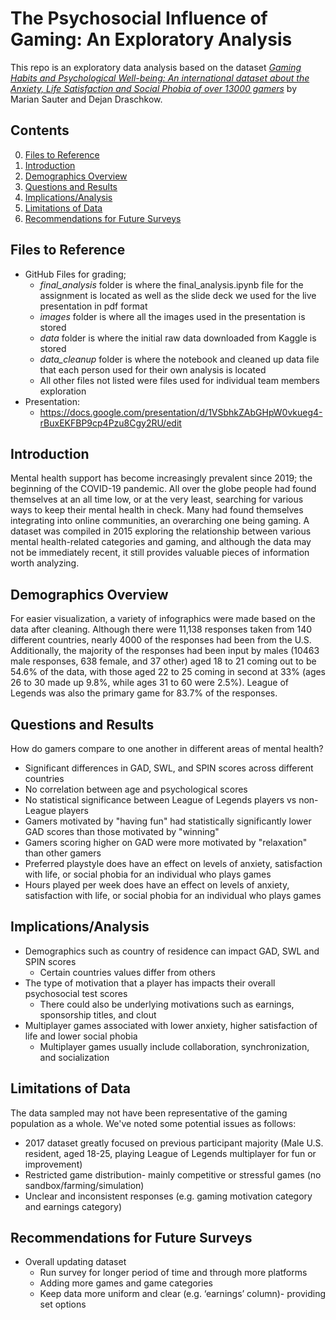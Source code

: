 # The Psychosocial Influence of Gaming:  An Exploratory Analysis
This repo is an exploratory data analysis based on the dataset [*Gaming Habits and Psychological Well-being: An international dataset about the Anxiety, Life Satisfaction and Social Phobia of over 13000 gamers*](https://osf.io/vnbxk/) by Marian Sauter and Dejan Draschkow.

## Contents
0) [Files to Reference](#files-to-reference)
1) [Introduction](#introduction)
2) [Demographics Overview](#demographics-overview)
3) [Questions and Results](#questions-and-results)
4) [Implications/Analysis](#implicationsanalysis)
5) [Limitations of Data](#limitations-of-data)
6) [Recommendations for Future Surveys](#recommendations-for-future-surveys)

## Files to Reference
- GitHub Files for grading;
    - *final_analysis* folder is where the final_analysis.ipynb file for the assignment is located as well as the slide deck we used for the live presentation in pdf format
    - *images* folder is where all the images used in the presentation is stored
    - *data* folder is where the initial raw data downloaded from Kaggle is stored
    - *data_cleanup* folder is where the notebook and cleaned up data file that each person used for their own analysis is located
    - All other files not listed were files used for individual team members exploration
- Presentation:
    - https://docs.google.com/presentation/d/1VSbhkZAbGHpW0vkueg4-rBuxEKFBP9cp4Pzu8Cgy2RU/edit


## Introduction
Mental health support has become increasingly prevalent since 2019; the beginning of the COVID-19 pandemic. All over the globe people had found themselves at an all time low, or at the very least, searching for various ways to keep their mental health in check. Many had found themselves integrating into online communities, an overarching one being gaming. A dataset was compiled in 2015 exploring the relationship between various mental health-related categories and gaming, and although the data may not be immediately recent, it still provides valuable pieces of information worth analyzing.

## Demographics Overview
For easier visualization, a variety of infographics were made based on the data after cleaning. Although there were 11,138 responses taken from 140 different countries, nearly 4000 of the responses had been from the U.S. Additionally, the majority of the responses had been input by males (10463 male responses, 638 female, and 37 other) aged 18 to 21 coming out to be 54.6% of the data, with those aged 22 to 25 coming in second at 33% (ages 26 to 30 made up 9.8%, while ages 31 to 60 were 2.5%). League of Legends was also the primary game for 83.7% of the responses.

## Questions and Results
How do gamers compare to one another in different areas of mental health?
- Significant differences in GAD, SWL, and SPIN scores across different countries
- No correlation between age and psychological scores
- No statistical significance between League of Legends players vs non-League players
- Gamers motivated by "having fun" had statistically significantly lower GAD scores than those motivated by "winning"
- Gamers scoring higher on GAD were more motivated by "relaxation" than other gamers
- Preferred playstyle does have an effect on levels of anxiety, satisfaction with life, or social phobia for an individual who plays games
- Hours played per week does have an effect on levels of anxiety, satisfaction with life, or social phobia for an individual who plays games

## Implications/Analysis
- Demographics such as country of residence can impact GAD, SWL and SPIN scores
    - Certain countries values differ from others 
- The type of motivation that a player has impacts their overall psychosocial test scores
    - There could also be underlying motivations such as earnings, sponsorship titles, and clout
- Multiplayer games associated with lower anxiety, higher satisfaction of life and lower social phobia
    - Multiplayer games usually include collaboration, synchronization, and socialization 

## Limitations of Data
The data sampled may not have been representative of the gaming population as a whole. We've noted some potential issues as follows:
- 2017 dataset greatly focused on previous participant majority (Male U.S. resident, aged 18-25, playing League of Legends multiplayer for fun or improvement)
- Restricted game distribution- mainly competitive or stressful games (no sandbox/farming/simulation)
- Unclear and inconsistent responses (e.g. gaming motivation category and earnings category)


## Recommendations for Future Surveys
- Overall updating dataset
    - Run survey for longer period of time and through more platforms
    - Adding more games and game categories
    - Keep data more uniform and clear (e.g. ‘earnings’ column)- providing set options
